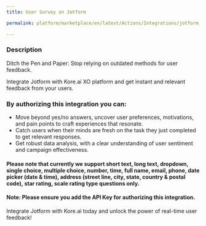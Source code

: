 ```yaml
---
title: User Survey on Jotform

permalink: platform/marketplace/en/latest/Actions/Integrations/jotform_userSurvey

---
```


### Description

Ditch the Pen and Paper: Stop relying on outdated methods for user feedback. 

Integrate Jotform with Kore.ai XO platform and get instant and relevant feedback from your users.

### By authorizing this integration you can:

- Move beyond yes/no answers, uncover user preferences, motivations, and pain points to craft experiences that resonate. 
- Catch users when their minds are fresh on the task they just completed to get relevant responses.
- Get robust data analysis, with a clear understanding of user sentiment and campaign effectiveness. 

#### Please note that currently we support short text, long text, dropdown, single choice, multiple choice, number, time, full name, email, phone, date picker (date & time), address (street line, city, state, country & postal code), star rating, scale rating type questions only.

#### Note: Please ensure you add the API Key for authorizing this integration.

Integrate Jotform with Kore.ai today and unlock the power of real-time user feedback!
